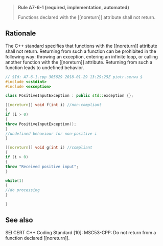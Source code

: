 > **Rule A7-6-1 (required, implementation, automated)**
>
> Functions declared with the [[noreturn]] attribute shall not return.

## Rationale

The C++ standard specifies that functions with the [[noreturn]] attribute shall not
return. Returning from such a function can be prohibited in the following way:
throwing an exception, entering an infinite loop, or calling another function with the
[[noreturn]] attribute. Returning from such a function leads to undefined behavior.

```cpp
// $Id: A7-6-1.cpp 305629 2018-01-29 13:29:25Z piotr.serwa $
#include <cstdint>
#include <exception>

class PositiveInputException : public std::exception {};

[[noreturn]] void f(int i) //non-compliant
{
if (i > 0)
{
throw PositiveInputException();
}
//undefined behaviour for non-positive i
}

[[noreturn]] void g(int i) //compliant
{
if (i > 0)
{
throw "Received positive input";
}

while(1)
{
//do processing
}

}

```

## See also

SEI CERT C++ Coding Standard [10]: MSC53-CPP: Do not return from a
function declared [[noreturn]].
